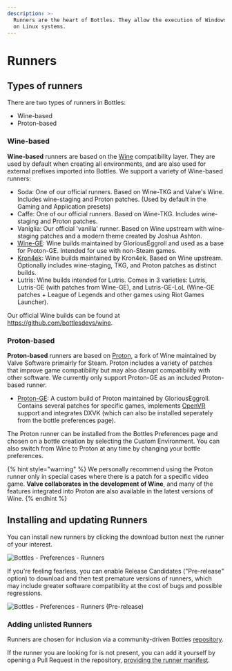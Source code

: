 ```yaml
---
description: >-
  Runners are the heart of Bottles. They allow the execution of Windows software
  on Linux systems.
---
```


# Runners

## Types of runners

There are two types of runners in Bottles:

* Wine-based
* Proton-based

### Wine-based
**Wine-based** runners are based on the [Wine](https://www.winehq.org/) compatibility layer. They are used by default when creating all environments, and are also used for external prefixes imported into Bottles. We support a variety of Wine-based runners:

* Soda: One of our official runners. Based on Wine-TKG and Valve's Wine. Includes wine-staging and Proton patches. (Used by default in the Gaming and Application presets)
* Caffe: One of our official runners. Based on Wine-TKG. Includes wine-staging and Proton patches.
* Vaniglia: Our official 'vanilla' runner. Based on Wine upstream with wine-staging patches and a modern theme created by Joshua Ashton.
* [Wine-GE](https://github.com/GloriousEggroll/wine-ge-custom): Wine builds maintained by GloriousEggroll and used as a base for Proton-GE. Intended for use with non-Steam games.
* [Kron4ek](https://github.com/Kron4ek/Wine-Builds): Wine builds maintained by Kron4ek. Based on Wine upstream. Optionally includes wine-staging, TKG, and Proton patches as distinct builds.
* Lutris: Wine builds intended for Lutris. Comes in 3 varieties: Lutris, Lutris-GE (with patches from Wine-GE), and Lutris-GE-LoL (Wine-GE patches + League of Legends and other games using Riot Games Launcher).

Our official Wine builds can be found at https://github.com/bottlesdevs/wine.

### Proton-based
**Proton-based** runners are based on [Proton](https://github.com/ValveSoftware/Proton), a fork of Wine maintained by Valve Software primairly for Steam. Proton includes a variety of patches that improve game compatibility but may also disrupt compatibility with other software. We currently only support Proton-GE as an included Proton-based runner.

* [Proton-GE](https://github.com/GloriousEggroll/proton-ge-custom): A custom build of Proton maintained by GloriousEggroll. Contains several patches for specific games, implements [OpenVR](https://partner.steamgames.com/doc/features/steamvr/openvr) support and integrates DXVK (which can also be installed seperately from the bottle preferences page).

The Proton runner can be installed from the Bottles Preferences page and chosen on a bottle creation by selecting the Custom Environment. You can also switch from Wine to Proton at any time by changing your bottle preferences.

{% hint style="warning" %}
We personally recommend using the Proton runner only in special cases where there is a patch for a specific video game. **Valve collaborates in the development of Wine**, and many of the features integrated into Proton are also available in the latest versions of Wine.
{% endhint %}

## Installing and updating Runners

You can install new runners by clicking the download button next the runner of your interest.

![Bottles - Preferences - Runners](../.gitbook/assets/components/runners/Main.png)

If you're feeling fearless, you can enable Release Candidates ("Pre-release" option) to download and then test premature versions of runners, which may include greater software compatibility at the cost of bugs and possible regressions.

![Bottles - Preferences - Runners (Pre-release)](<../.gitbook/assets/components/runners/PreRelease.png>)

### Adding unlisted Runners

Runners are chosen for inclusion via a community-driven Bottles [repository](https://github.com/bottlesdevs/components).

If the runner you are looking for is not present, you can add it yourself by opening a Pull Request in the repository, [providing the runner manifest](https://github.com/bottlesdevs/components/blob/main/README.md#how-to-contribute).
